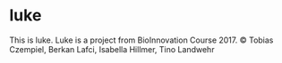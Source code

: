 # luke
This is luke. Luke is a project from BioInnovation Course 2017. 
© Tobias Czempiel, Berkan Lafci, Isabella Hillmer, Tino Landwehr